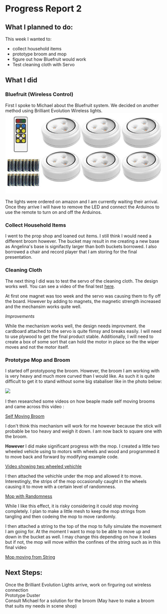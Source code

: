 # Progress Report 2

## What I planned to do:

This week I wanted to:

* collect household items 
* prototype broom and mop
* figure out how Bluefruit would work 
* Test cleaning cloth with Servo

## What I did

### Bluefruit (Wireless Control)

First I spoke to Michael about the Bluefruit system. We decided on another method using Brilliant Evolution Wireless lights. 
![](Lights.jpg)

The lights were ordered on amazon and I am currently waiting their arrival. Once they arrive I will have to remove the LED and connect the Arduinos to use the remote to turn on and off the Arduinos.

### Collect Household Items

I went to the prop shop and loaned out items. I still think I would need a different broom however. The bucket may result in me creating a new base as Angelina's base is signifactly larger than both buckets borrowed. I also borrowed a chair and record player that I am storing for the final presentation. 


### Cleaning Cloth

The next thing I did was to test the servo of the cleaning cloth. The design works well. You can see a video of the final test [here](https://youtu.be/P9jcDCCv5ss).

At first one magnet was too week and the servo was causing them to fly off the board. However by adding to magnets, the magnetic strength increased and the mechansim works quite well.

*Improvements*

While the mechanism works well, the design needs improvment. the cardboard attached to the servo is quite flimsy and breaks easily. I will need to use plywood to get the final product stable. Additionally, I will need to create a box of some sort that can hold the motor in place so the the wiper moves and not the motor itself.



### Prototype Mop and Broom

I started off prototypong the broom. However, the broom I am working with is very heavy and much more curved than I would like. As such it is quite difficult to get it to stand without some big stabaliser like in the photo below:

![](broomProto.jpg)

I then researched some videos on how beaple made self moving brooms and came across this video :

[Self Moving Broom](https://www.youtube.com/watch?v=VE2j0uXLPW8)

I don't think this mechanism will work for me however because the stick will probable be too heavy and weigh it down. I am now back to square one with the broom.

**However** I did make significant progress with the mop. I created a little two wheeled vehicle using to motors with wheels and wood and programmed it to move back and forward by modifying example code. 

[Video showing two wheeled vehichle](https://www.youtube.com/watch?v=lgdBW9MP_WU&feature=youtu.be)

I then attached the vehichle under the mop and allowed it to move. Interestingly, the strips of the mop occasionally caught in the wheels causing it to move with a certain level of randomness. 

[Mop with Randomness](https://youtu.be/resRLlQOAxc)

While I like this effect, it is risky considering it could stop moving completely. I plan to make a little mesh to keep the mop strings from tangling and then codeing the mop to move randomly.

I then attached a string to the top of the mop to fully simulate the movement I am going for. At the moment I want to mop to be able to move up and down in the bucket as well. I may change this depending on how it lookes but if not, the mop will move within the confines of the string such as in this final video

[Mop moving from String](https://youtu.be/FTaCuProL98)

## Next Steps:

Once the Brilliant Evolution Lights arrive, work on firguring out wireless connection
<br>
Prototype Duster 
<br> 
Consult Michael for a solution for the broom (May have to make a broom that suits my needs in scene shop)

